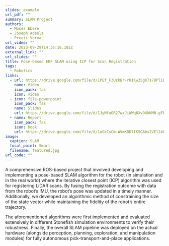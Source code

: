```yaml
---
slides: example
url_pdf: ""
summary: SLAM Project
authors:
  - Moses Ebere
  - Joseph Adeola
  - Preeti Verma
url_video: ""
date: 2023-09-29T14:36:18.102Z
external_link: ""
url_slides: ""
title: Pose-based EKF SLAM using ICP for Scan Registration
tags:
  - Robotics
links:
  - url: https://drive.google.com/file/d/1PEf_F3UzkBr-r8IKw35gX7s7DPliBYtB/view?usp=sharing
    name: Video
    icon_pack: fas
    icon: video
  - icon: file-powerpoint
    icon_pack: fas
    name: Slides
    url: https://drive.google.com/file/d/1JyMfuOR27wxJiWWq6XvO4kKM0-gFEU43/view?usp=sharing
  - name: Report
    icon_pack: fas
    icon: book
    url: https://drive.google.com/file/d/1oSkCsCm-WVmKDD7IK5GAbs2VEl246Cdo/view?usp=sharing
image:
  caption: SLAM
  focal_point: Smart
  filename: featured.jpg
url_code: ""
---
```

A comprehensive ROS-based project that involved developing and implementing a pose-based SLAM algorithm for the robot (in simulation and in the real world) where the iterative closest point (ICP) algorithm was used for registering LiDAR scans. By fusing the registration outcome with data from the robot’s IMU, the robot’s pose was updated in a timely manner. Additionally, we developed an algorithmic method of constraining the size of the state vector while maintaining the fidelity of the robot’s entire trajectory.



T﻿he aforementioned algorithms were first implemented and evaluated extensively in different Stonefish simulation environments to verify their robustness. Finally, the overall SLAM pipeline was deployed on the actual hardware (alongside perception, planning, exploration, and manipulation modules) for fully autonomous pick-transport-and-place applications.
